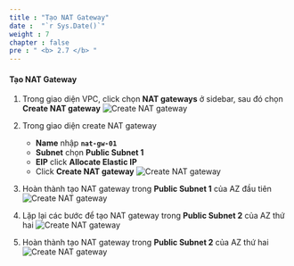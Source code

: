 ```yaml
---
title : "Tạo NAT Gateway"
date :  "`r Sys.Date()`" 
weight : 7
chapter : false
pre : " <b> 2.7 </b> "
---
```


#### Tạo NAT Gateway

1. Trong giao diện VPC, click chọn **NAT gateways** ở sidebar, sau đó chọn **Create NAT gateway**
![Create NAT gateway](../../../images/2-7/01.png?width=50pc)

2. Trong giao diện create NAT gateway
    - **Name** nhập **`nat-gw-01`**
    - **Subnet** chọn **Public Subnet 1**
    - **EIP** click **Allocate Elastic IP**
    - Click **Create NAT gateway**
![Create NAT gateway](../../../images/2-7/02.png?width=50pc)

3. Hoàn thành tạo NAT gateway trong **Public Subnet 1** của AZ đầu tiên
![Create NAT gateway](../../../images/2-7/03.png?width=50pc)

4. Lặp lại các bước để tạo NAT gateway trong **Public Subnet 2** của AZ thứ hai
![Create NAT gateway](../../../images/2-7/04.png?width=50pc)

5. Hoàn thành tạo NAT gateway trong **Public Subnet 2** của AZ thứ hai
![Create NAT gateway](../../../images/2-7/05.png?width=50pc)